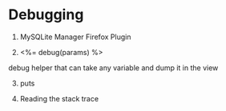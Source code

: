 # Debugging #


1. MySQLite Manager Firefox Plugin

2. <%= debug(params) %>

debug helper that can take any variable and dump it in the view

3. puts

4. Reading the stack trace


